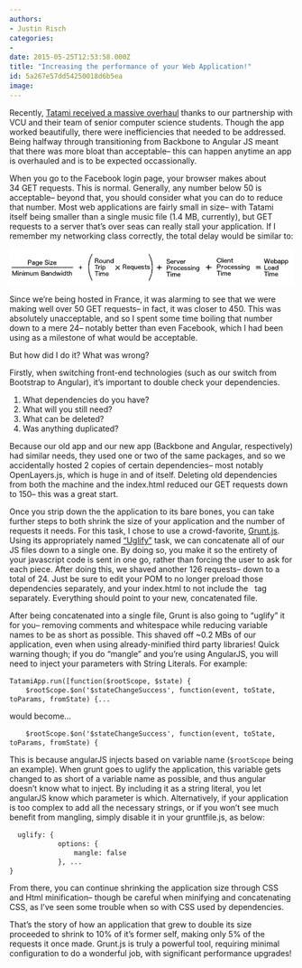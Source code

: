 ```yaml
---
authors:
- Justin Risch
categories:
- 
date: 2015-05-25T12:53:58.000Z
title: "Increasing the performance of your Web Application!"
id: 5a267e57dd54250018d6b5ea
image: 
---
```


Recently, [Tatami received a massive overhaul](https://blog.ippon.tech/vcu-ippon-angularjs-tatami/) thanks to our partnership with VCU and their team of senior computer science students. Though the app worked beautifully, there were inefficiencies that needed to be addressed. Being halfway through transitioning from Backbone to Angular JS meant that there was more bloat than acceptable– this can happen anytime an app is overhauled and is to be expected occassionally.

When you go to the Facebook login page, your browser makes about 34 GET requests. This is normal. Generally, any number below 50 is acceptable– beyond that, you should consider what you can do to reduce that number. Most web applications are fairly small in size– with Tatami itself being smaller than a single music file (1.4 MB, currently), but GET requests to a server that’s over seas can really stall your application. If I remember my networking class correctly, the total delay would be similar to:

[![bandwidth](https://raw.githubusercontent.com/ippontech/blog-usa/master/images/2015/05/bandwidth.png)](https://raw.githubusercontent.com/ippontech/blog-usa/master/images/2015/05/bandwidth.png)

Since we’re being hosted in France, it was alarming to see that we were making well over 50 GET requests– in fact, it was closer to 450. This was absolutely unacceptable, and so I spent some time boiling that number down to a mere 24– notably better than even Facebook, which I had been using as a milestone of what would be acceptable.

But how did I do it? What was wrong?

Firstly, when switching front-end technologies (such as our switch from Bootstrap to Angular), it’s important to double check your dependencies.

1. What dependencies do you have?
2. What will you still need?
3. What can be deleted?
4. Was anything duplicated?

Because our old app and our new app (Backbone and Angular, respectively) had similar needs, they used one or two of the same packages, and so we accidentally hosted 2 copies of certain dependencies– most notably OpenLayers.js, which is huge in and of itself. Deleting old dependencies from both the machine and the index.html reduced our GET requests down to 150– this was a great start.

Once you strip down the the application to its bare bones, you can take further steps to both shrink the size of your application and the number of requests it needs. For this task, I chose to use a crowd-favorite, [Grunt.js](http://gruntjs.com/). Using its appropriately named [“Uglify”](https://github.com/gruntjs/grunt-contrib-uglify) task, we can concatenate all of our JS files down to a single one. By doing so, you make it so the entirety of your javascript code is sent in one go, rather than forcing the user to ask for each piece. After doing this, we shaved another 126 requests– down to a total of 24. Just be sure to edit your POM to no longer preload those dependencies separately, and your index.html to not include the  <src> tag separately. Everything should point to your new, concatenated file.

After being concatenated into a single file, Grunt is also going to “uglify” it for you– removing comments and whitespace while reducing variable names to be as short as possible. This shaved off ~0.2 MBs of our application, even when using already-minified third party libraries! Quick warning though; if you do “mangle” and you’re using AngularJS, you will need to inject your parameters with String Literals. For example:

```
TatamiApp.run([function($rootScope, $state) {
    $rootScope.$on('$stateChangeSuccess', function(event, toState, toParams, fromState) {...
```

would become…

```TatamiApp.run(['$rootScope', '$state', function($rootScope, $state) {
    $rootScope.$on('$stateChangeSuccess', function(event, toState, toParams, fromState) {
```
This is because angularJS injects based on variable name (`$rootScope` being an example). When grunt goes to uglify the application, this variable gets changed to as short of a variable name as possible, and thus angular doesn’t know what to inject. By including it as a string literal, you let angularJS know which parameter is which. Alternatively, if your application is too complex to add all the necessary strings, or if you won’t see much benefit from mangling, simply disable it in your gruntfile.js, as below:

```
  uglify: {
            options: {
                mangle: false
            }, ...
}
```
From there, you can continue shrinking the application size through CSS and Html minification– though be careful when minifying and concatenating CSS, as I’ve seen some trouble when so with CSS used by dependencies.

That’s the story of how an application that grew to double its size proceeded to shrink to 10% of it’s former self, making only 5% of the requests it once made. Grunt.js is truly a powerful tool, requiring minimal configuration to do a wonderful job, with significant performance upgrades!
